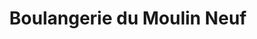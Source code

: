 ---
title: "Boulangerie du Moulin Neuf"
url: /poissy/boulangerie-du-moulin-neuf/
shop: boulangerie
---